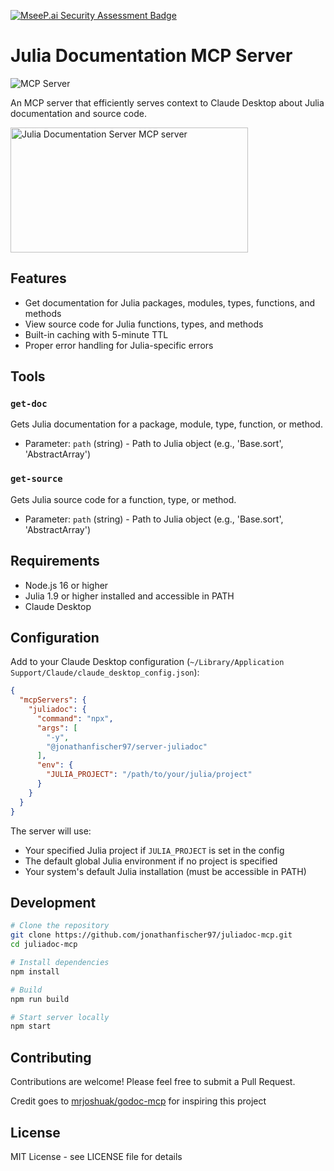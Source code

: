 [![MseeP.ai Security Assessment Badge](https://mseep.net/pr/jonathanfischer97-juliadoc-mcp-badge.jpg)](https://mseep.ai/app/jonathanfischer97-juliadoc-mcp)

# Julia Documentation MCP Server 
![](https://badge.mcpx.dev?type=server 'MCP Server') 

An MCP server that efficiently serves context to Claude Desktop about Julia documentation and source code.

<a href="https://glama.ai/mcp/servers/7xy80o4wdp"><img width="380" height="200" src="https://glama.ai/mcp/servers/7xy80o4wdp/badge" alt="Julia Documentation Server MCP server" /></a>

## Features

- Get documentation for Julia packages, modules, types, functions, and methods
- View source code for Julia functions, types, and methods
- Built-in caching with 5-minute TTL
- Proper error handling for Julia-specific errors

## Tools

### `get-doc`
Gets Julia documentation for a package, module, type, function, or method.
- Parameter: `path` (string) - Path to Julia object (e.g., 'Base.sort', 'AbstractArray')

### `get-source`
Gets Julia source code for a function, type, or method.
- Parameter: `path` (string) - Path to Julia object (e.g., 'Base.sort', 'AbstractArray')

## Requirements

- Node.js 16 or higher
- Julia 1.9 or higher installed and accessible in PATH
- Claude Desktop

## Configuration

Add to your Claude Desktop configuration (`~/Library/Application Support/Claude/claude_desktop_config.json`):

```json
{
  "mcpServers": {
    "juliadoc": {
      "command": "npx",
      "args": [
        "-y",
        "@jonathanfischer97/server-juliadoc"
      ],
      "env": {
        "JULIA_PROJECT": "/path/to/your/julia/project"
      }
    }
  }
}
```

The server will use:
- Your specified Julia project if `JULIA_PROJECT` is set in the config
- The default global Julia environment if no project is specified
- Your system's default Julia installation (must be accessible in PATH)

## Development

```bash
# Clone the repository
git clone https://github.com/jonathanfischer97/juliadoc-mcp.git
cd juliadoc-mcp

# Install dependencies
npm install

# Build
npm run build

# Start server locally
npm start
```

## Contributing

Contributions are welcome! Please feel free to submit a Pull Request.

Credit goes to [mrjoshuak/godoc-mcp](https://github.com/mrjoshuak/godoc-mcp) for inspiring this project

## License

MIT License - see LICENSE file for details


